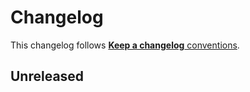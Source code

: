 # Changelog

This changelog follows [**Keep a changelog** conventions](https://keepachangelog.com/en/1.0.0/).

## Unreleased

